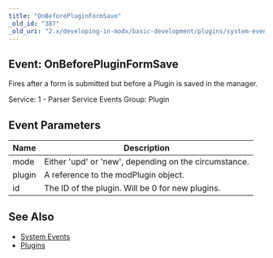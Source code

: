 ```yaml
---
title: "OnBeforePluginFormSave"
_old_id: "387"
_old_uri: "2.x/developing-in-modx/basic-development/plugins/system-events/onbeforepluginformsave"
---
```


## Event: OnBeforePluginFormSave

Fires after a form is submitted but before a Plugin is saved in the manager.

Service: 1 - Parser Service Events 
Group: Plugin

## Event Parameters

| Name   | Description                                           |
| ------ | ----------------------------------------------------- |
| mode   | Either 'upd' or 'new', depending on the circumstance. |
| plugin | A reference to the modPlugin object.                  |
| id     | The ID of the plugin. Will be 0 for new plugins.      |

## See Also

- [System Events](extending-modx/plugins/system-events "System Events")
- [Plugins](extending-modx/plugins "Plugins")